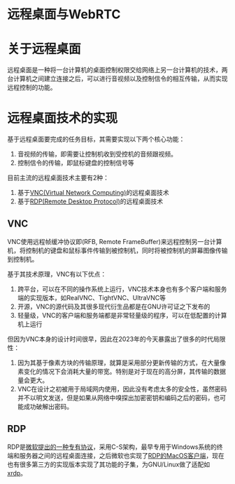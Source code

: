 # 远程桌面与WebRTC


# 关于远程桌面

远程桌面是一种将一台计算机的桌面控制权限交给网络上另一台计算机的技术，两台计算机之间建立连接之后，可以进行音视频以及控制信令的相互传输，从而实现远程控制的功能。

# 远程桌面技术的实现

基于远程桌面要完成的任务目标，其需要实现以下两个核心功能：
1. 音视频的传输，即需要让控制机收到受控机的音频跟视频。
2. 控制信令的传输，即鼠标键盘的控制信号等

目前主流的远程桌面技术主要有2种：
1. 基于[VNC(Virtual Network Computing)](https://en.wikipedia.org/wiki/Virtual_Network_Computing)的远程桌面技术
2. 基于[RDP(Remote Desktop Protocol)](https://en.wikipedia.org/wiki/Remote_Desktop_Protocol)的远程桌面技术

## VNC

VNC使用远程帧缓冲协议即(RFB, Remote FrameBuffer)来远程控制另一台计算机，将控制机的键盘和鼠标事件传输到被控制机，同时将被控制机的屏幕图像传输到控制机。

基于其技术原理，VNC有以下优点：
1. 跨平台，可以在不同的操作系统上运行，VNC技术本身也有多个客户端和服务端的实现版本，如RealVNC、TightVNC、UltraVNC等
2. 开源，VNC的源代码及其很多现代衍生品都是在GNU许可证之下发布的
3. 轻量级，VNC的客户端和服务端都是非常轻量级的程序，可以在低配置的计算机上运行

但因为VNC本身的设计时间很早，因此在2023年的今天暴露出了很多的时代局限性：

1. 因为其基于像素方块的传输原理，就算是采用部分更新传输的方式，在大量像素变化的情况下会消耗大量的带宽。特别是对于现在的高分屏，其传输的数据量会更大。
2. VNC在设计之初被用于局域网内使用，因此没有考虑太多的安全性，虽然密码并不以明文发送，但是如果从网络中嗅探出加密密钥和编码之后的密码，也可能成功破解出密码。


## RDP

RDP是[微软提出的一种专有协议](https://learn.microsoft.com/en-us/troubleshoot/windows-server/remote/understanding-remote-desktop-protocol)，采用C-S架构，最早专用于Windows系统的终端和服务器之间的远程桌面连接，之后微软也实现了[RDP的MacOS客户端](https://learn.microsoft.com/en-us/windows-server/remote/remote-desktop-services/clients/remote-desktop-mac)，现在也有很多第三方的实现版本实现了其功能的子集，为GNU/Linux做了适配如[xrdp](https://github.com/neutrinolabs/xrdp)。


